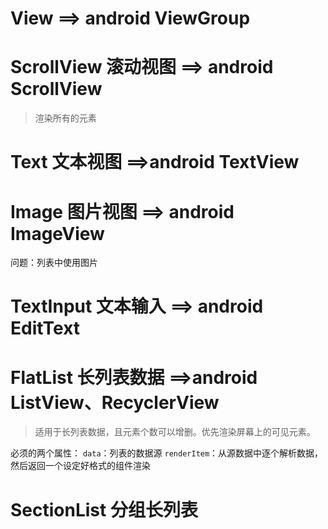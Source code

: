 # View ==> android ViewGroup

# ScrollView 滚动视图 ==> android ScrollView
>渲染所有的元素

# Text 文本视图  ==>android TextView

# Image 图片视图 ==> android ImageView
问题：列表中使用图片

# TextInput 文本输入 ==> android EditText

# FlatList 长列表数据 ==>android ListView、RecyclerView
>适用于长列表数据，且元素个数可以增删。优先渲染屏幕上的可见元素。

必须的两个属性：
`data`：列表的数据源
`renderItem`：从源数据中逐个解析数据，然后返回一个设定好格式的组件渲染
# SectionList 分组长列表



